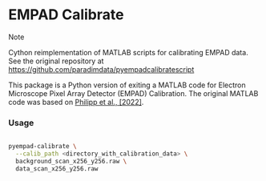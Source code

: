 # EMPAD Calibrate

> [!NOTE]
> Cython reimplementation of MATLAB scripts for calibrating EMPAD data. See the original repository at 
> https://github.com/paradimdata/pyempadcalibratescript

This package is a Python version of exiting a MATLAB code for Electron Microscope Pixel Array Detector (EMPAD)
Calibration. The original MATLAB code was based on [Philipp et al., [2022]](https://doi.org/10.1017/S1431927622000174).

### Usage

```bash

pyempad-calibrate \
  --calib_path <directory_with_calibration_data> \
  background_scan_x256_y256.raw \
  data_scan_x256_y256.raw

```
